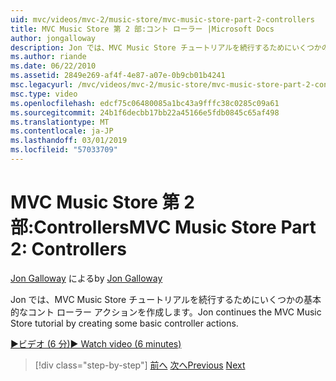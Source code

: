 ```yaml
---
uid: mvc/videos/mvc-2/music-store/mvc-music-store-part-2-controllers
title: MVC Music Store 第 2 部:コント ローラー |Microsoft Docs
author: jongalloway
description: Jon では、MVC Music Store チュートリアルを続行するためにいくつかの基本的なコント ローラー アクションを作成します。
ms.author: riande
ms.date: 06/22/2010
ms.assetid: 2849e269-af4f-4e87-a07e-0b9cb01b4241
msc.legacyurl: /mvc/videos/mvc-2/music-store/mvc-music-store-part-2-controllers
msc.type: video
ms.openlocfilehash: edcf75c06480085a1bc43a9fffc38c0285c09a61
ms.sourcegitcommit: 24b1f6decbb17bb22a45166e5fdb0845c65af498
ms.translationtype: MT
ms.contentlocale: ja-JP
ms.lasthandoff: 03/01/2019
ms.locfileid: "57033709"
---
```

<a name="mvc-music-store-part-2-controllers"></a><span data-ttu-id="fee8f-103">MVC Music Store 第 2 部:Controllers</span><span class="sxs-lookup"><span data-stu-id="fee8f-103">MVC Music Store Part 2: Controllers</span></span>
====================
<span data-ttu-id="fee8f-104">[Jon Galloway](https://github.com/jongalloway) による</span><span class="sxs-lookup"><span data-stu-id="fee8f-104">by [Jon Galloway](https://github.com/jongalloway)</span></span>

<span data-ttu-id="fee8f-105">Jon では、MVC Music Store チュートリアルを続行するためにいくつかの基本的なコント ローラー アクションを作成します。</span><span class="sxs-lookup"><span data-stu-id="fee8f-105">Jon continues the MVC Music Store tutorial by creating some basic controller actions.</span></span>

[<span data-ttu-id="fee8f-106">&#9654;ビデオ (6 分)</span><span class="sxs-lookup"><span data-stu-id="fee8f-106">&#9654; Watch video (6 minutes)</span></span>](https://channel9.msdn.com/Blogs/ASP-NET-Site-Videos/mvc-music-store-part-2-controllers)

> [!div class="step-by-step"]
> <span data-ttu-id="fee8f-107">[前へ](mvc-music-store-part-1-intro-tools-and-project-structure.md)
> [次へ](mvc-music-store-part-3-views-and-viewmodels.md)</span><span class="sxs-lookup"><span data-stu-id="fee8f-107">[Previous](mvc-music-store-part-1-intro-tools-and-project-structure.md)
[Next](mvc-music-store-part-3-views-and-viewmodels.md)</span></span>
